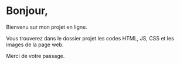 # Bonjour,

Bienvenu sur mon projet en ligne.

Vous trouverez dans le dossier projet les codes HTML, JS, CSS et les images de la page web.

Merci de votre passage.
